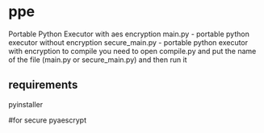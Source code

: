 # ppe
Portable Python Executor with aes encryption
main.py - portable python executor without encryption
secure_main.py - portable python executor with encryption
to compile you need to open compile.py and put the name of the file (main.py or secure_main.py) and then run it
## requirements
pyinstaller

#for secure 
pyaescrypt
